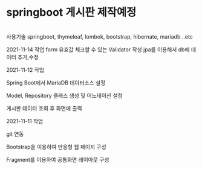 # springboot 게시판 제작예정
<br>
사용기술
springboot, thymeleaf, lombok, bootstrap, hibernate, mariadb ..etc

2021-11-14 작업
form 유효값 체크할 수 있는 Validator 작성
jpa를 이용해서 db에 데이터 추가,수정

2021-11-12 작업

Spring Boot에서 MariaDB 데이터소스 설정

Model, Repository 클래스 생성 및 어노테이션 설정

게시판 데이터 조회 후 화면에 출력


2021-11-11 작업

git 연동

Bootstrap을 이용하여 반응형 웹 페이지 구성

Fragment를 이용하여 공통화면 레이아웃 구성

